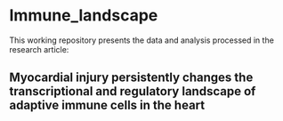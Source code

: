 # Immune_landscape
This working repository presents the data and analysis processed in the research article:
## Myocardial injury persistently changes the transcriptional and regulatory landscape of adaptive immune cells in the heart
